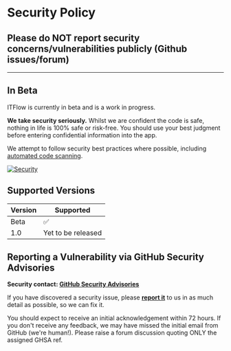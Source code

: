 # Security Policy

## **Please do NOT report security concerns/vulnerabilities publicly (Github issues/forum)**

---

## In Beta

ITFlow is currently in beta and is a work in progress. 

**We take security seriously.** Whilst we are confident the code is safe, nothing in life is 100% safe or risk-free. You should use your best judgment before entering confidential information into the app.

We attempt to follow security best practices where possible, including [automated code scanning](https://sonarcloud.io/component_measures?id=itflow-org_itflow&metric=security_rating&view=list).

[![Security](https://sonarcloud.io/api/project_badges/measure?project=itflow-org_itflow&metric=security_rating)](https://sonarcloud.io/summary/new_code?id=itflow-org_itflow)

## Supported Versions

| Version | Supported          |
| ------- | ------------------ |
| Beta    | :white_check_mark: |
| 1.0     | Yet to be released |

## Reporting a Vulnerability via GitHub Security Advisories

**Security contact: [GitHub Security Advisories](https://github.com/itflow-org/itflow/security/advisories/new)**

If you have discovered a security issue, please **[report it](https://github.com/itflow-org/itflow/security/advisories/new)** to us in as much detail as possible, so we can fix it. 

You should expect to receive an initial acknowledgement within 72 hours. If you don't receive any feedback, we may have missed the initial email from GitHub (we're human!). Please raise a forum discussion quoting ONLY the assigned GHSA ref.

